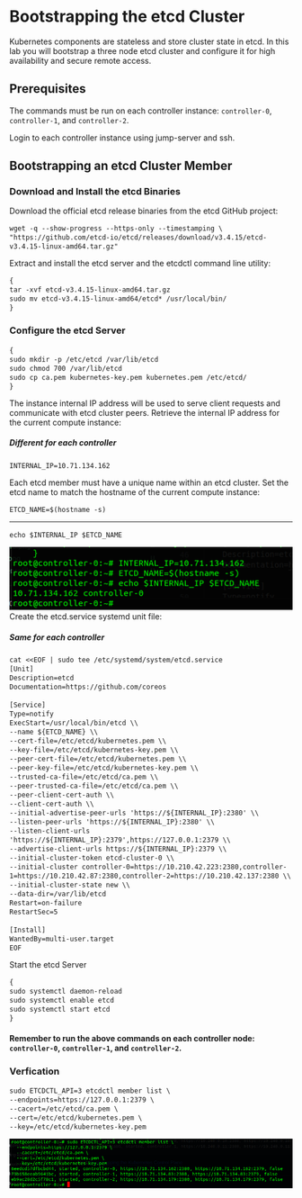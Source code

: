 # Bootstrapping the etcd Cluster
Kubernetes components are stateless and store cluster state in etcd. In this lab you will bootstrap a three node etcd cluster and configure it for high availability and secure remote access.

## Prerequisites
The commands must be run on each controller instance: 
`controller-0`, `controller-1`, and `controller-2`. 

Login to each controller instance using jump-server and ssh. 

## Bootstrapping an etcd Cluster Member
### Download and Install the etcd Binaries
Download the official etcd release binaries from the etcd GitHub project:

    wget -q --show-progress --https-only --timestamping \
    "https://github.com/etcd-io/etcd/releases/download/v3.4.15/etcd-v3.4.15-linux-amd64.tar.gz"

Extract and install the etcd server and the etcdctl command line utility:

    {
    tar -xvf etcd-v3.4.15-linux-amd64.tar.gz
    sudo mv etcd-v3.4.15-linux-amd64/etcd* /usr/local/bin/
    }


### Configure the etcd Server

    {
    sudo mkdir -p /etc/etcd /var/lib/etcd
    sudo chmod 700 /var/lib/etcd
    sudo cp ca.pem kubernetes-key.pem kubernetes.pem /etc/etcd/
    }

The instance internal IP address will be used to serve client requests and communicate with etcd cluster peers. Retrieve the internal IP address for the current compute instance:
##### Different for each controller
    INTERNAL_IP=10.71.134.162

Each etcd member must have a unique name within an etcd cluster. Set the etcd name to match the hostname of the current compute instance:

    ETCD_NAME=$(hostname -s)
---
    echo $INTERNAL_IP $ETCD_NAME 


![alt text](image-19.png)
Create the etcd.service systemd unit file:
##### Same for each controller

    cat <<EOF | sudo tee /etc/systemd/system/etcd.service
    [Unit]
    Description=etcd
    Documentation=https://github.com/coreos

    [Service]
    Type=notify
    ExecStart=/usr/local/bin/etcd \\
    --name ${ETCD_NAME} \\
    --cert-file=/etc/etcd/kubernetes.pem \\
    --key-file=/etc/etcd/kubernetes-key.pem \\
    --peer-cert-file=/etc/etcd/kubernetes.pem \\
    --peer-key-file=/etc/etcd/kubernetes-key.pem \\
    --trusted-ca-file=/etc/etcd/ca.pem \\
    --peer-trusted-ca-file=/etc/etcd/ca.pem \\
    --peer-client-cert-auth \\
    --client-cert-auth \\
    --initial-advertise-peer-urls 'https://${INTERNAL_IP}:2380' \\
    --listen-peer-urls 'https://${INTERNAL_IP}:2380' \\
    --listen-client-urls 'https://${INTERNAL_IP}:2379',https://127.0.0.1:2379 \\
    --advertise-client-urls https://${INTERNAL_IP}:2379 \\
    --initial-cluster-token etcd-cluster-0 \\
    --initial-cluster controller-0=https://10.210.42.223:2380,controller-1=https://10.210.42.87:2380,controller-2=https://10.210.42.137:2380 \\
    --initial-cluster-state new \\
    --data-dir=/var/lib/etcd
    Restart=on-failure
    RestartSec=5

    [Install]
    WantedBy=multi-user.target
    EOF

Start the etcd Server

    {
    sudo systemctl daemon-reload
    sudo systemctl enable etcd
    sudo systemctl start etcd
    }

#### Remember to run the above commands on each controller node: `controller-0`, `controller-1`, and `controller-2`.

### Verfication

    sudo ETCDCTL_API=3 etcdctl member list \
    --endpoints=https://127.0.0.1:2379 \
    --cacert=/etc/etcd/ca.pem \
    --cert=/etc/etcd/kubernetes.pem \
    --key=/etc/etcd/kubernetes-key.pem

![alt text](image-20.png)
